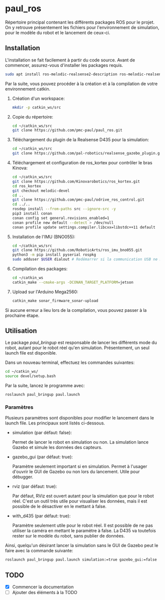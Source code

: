 # paul_ros

Répertoire principal contenant les différents packages ROS pour le projet. On y retrouve présentement les fichiers pour l'environnement de simulation, pour le modèle du robot et le lancement de ceux-ci.

## Installation

L'installation se fait facilement à partir du code source. Avant de commencer, assurez-vous d'installer les packages requis.

```bash
sudo apt install ros-melodic-realsense2-description ros-melodic-realsense2-camera ros-melodic-rtabmap-ros ros-melodic-move-base ros-melodic-rviz-imu-plugin ros-melodic-rplidar-ros ros-melodic-robot-localization ros-melodic-moveit ros-melodic-rosserial ros-melodic-rosserial-arduino
```

Par la suite, vous pouvez procéder à la création et à la compilation de votre environnement catkin.

1. Création d'un workspace:

    ```bash
    mkdir -p catkin_ws/src
    ```

2. Copie du répertoire:

    ```bash
    cd ~/catkin_ws/src
    git clone https://github.com/pmc-paul/paul_ros.git
    ```

3. Téléchargement du plugin de la Realsense D435 pour la simulation:

    ```bash
    cd ~/catkin_ws/src
    git clone https://github.com/pal-robotics/realsense_gazebo_plugin.git
    ```

4. Téléchargement et configuration de ros_kortex pour contrôler le bras Kinova:

    ```bash
    cd ~/catkin_ws/src
    git clone https://github.com/Kinovarobotics/ros_kortex.git
    cd ros_kortex
    git checkout melodic-devel
    cd ..
    git clone https://github.com/pmc-paul/odrive_ros_control.git
    cd ../..
    rosdep install --from-paths src --ignore-src -y
    pip3 install conan
    conan config set general.revisions_enabled=1
    conan profile new default --detect > /dev/null
    conan profile update settings.compiler.libcxx=libstdc++11 default
    ```

5. Installation de l'IMU (BNO055):
    ```bash
    cd ~/catkin_ws/src
    git clone https://github.com/RoboticArts/ros_imu_bno055.git
    python3 -m pip install pyserial rospkg
    sudo adduser $USER dialout # Redémarrer si la communication USB ne marche pas
    ```
6. Compilation des packages:

    ```bash
    cd ~/catkin_ws
    catkin_make --cmake-args -DCONAN_TARGET_PLATFORM=jetson
    ```

6. Upload sur l'Arduino Mega2560:

    ```bash
    catkin_make sonar_firmware_sonar-upload
    ```

Si aucune erreur a lieu lors de la compilation, vous pouvez passer à la prochaine étape.

## Utilisation

Le package *paul_bringup* est responsable de lancer les différents mode du robot, autant pour le robot réel qu'en simulation. Présentement, un seul launch file est disponible. 

Dans un nouveau terminal, effectuez les commandes suivantes:

```bash
cd ~/catkin_ws/
source devel/setup.bash
```

Par la suite, lancez le programme avec:

```bash
roslaunch paul_bringup paul.launch
```

### Paramètres

Plusieurs paramètres sont disponibles pour modifier le lancement dans le launch file. Les principaux sont listés ci-dessous.

- simulation (par défaut: false): 

    Permet de lancer le robot en simulation ou non. La simulation lance Gazebo et simule les données des capteurs.

- gazebo_gui (par défaut: true): 

    Paramètre seulement important si en simulation. Permet à l'usager d'ouvrir le GUI de Gazebo ou non lors du lancement. Utile pour débugger.

- rviz (par défaut: true): 

    Par défaut, RViz est ouvert autant pour la simulation que pour le robot réel. C'est un outil très utile pour visualiser les données, mais il est possible de le désactiver en le mettant à false.

- with_d435 (par défaut: true): 

    Paramètre seulement utile pour le robot réel. Il est possible de ne pas utiliser la caméra en mettant le paramètre à false. La D435 va toutefois rester sur le modèle du robot, sans publier de données.

Ainsi, quelqu'un désirant lancer la simulation sans le GUI de Gazebo peut le faire avec la commande suivante:

```bash
roslaunch paul_bringup paul.launch simulation:=true gazebo_gui:=false
```

## TODO

- [x] Commencer la documentation
- [ ] Ajouter des éléments à la TODO
